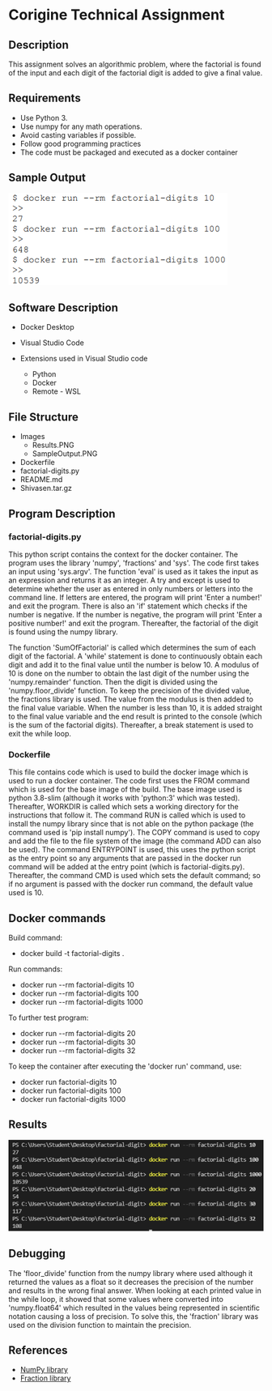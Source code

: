 # Corigine Technical Assignment
## Description

This assignment solves an algorithmic problem, where the factorial is found of the input and each digit of the factorial digit is added to give a final value.

## Requirements

* Use Python 3.
* Use numpy for any math operations.
* Avoid casting variables if possible.
* Follow good programming practices
* The code must be packaged and executed as a docker container

## Sample Output
![alt text](Images/SampleOutput.PNG "Sample Output")

## Software Description

-  Docker Desktop 
- Visual Studio Code

- Extensions used in Visual Studio code
    - Python
    - Docker
    - Remote - WSL

## File Structure

* Images
    * Results.PNG
    * SampleOutput.PNG
* Dockerfile
* factorial-digits.py
* README.md
* Shivasen.tar.gz

## Program Description
### factorial-digits.py

This python script contains the context for the docker container. The program uses the library 'numpy', 'fractions' and 'sys'. The code first takes an input using 'sys.argv'. The function 'eval' is used as it takes the input as an expression and returns it as an integer. A try and except is used to determine whether the user as entered in only numbers or letters into the command line. If letters are entered, the program will print 'Enter a number!' and exit the program. There is also an 'if' statement which checks if the number is negative. If the number is negative, the program will print 'Enter a positive number!' and exit the program. Thereafter, the factorial of the digit is found using the numpy library. 

The function 'SumOfFactorial' is called which determines the sum of each digit of the factorial. A 'while' statement is done to continuously obtain each digit and add it to the final value until the number is below 10. A modulus of 10 is done on the number to obtain the last digit of the number using the 'numpy.remainder' function. Then the digit is divided using the 'numpy.floor_divide' function. To keep the precision of the divided value, the fractions library is used. The value from the modulus is then added to the final value variable. When the number is less than 10, it is added straight to the final value variable and the end result is printed to the console (which is the sum of the factorial digits). Thereafter, a break statement is used to exit the while loop.

### Dockerfile

This file contains code which is used to build the docker image which is used to run a docker container. The code first uses the FROM command which is used for the base image of the build. The base image used is python 3.8-slim (although it works with 'python:3' which was tested). Thereafter, WORKDIR is called which sets a working directory for the instructions that follow it. The command RUN is called which is used to install the numpy library since that is not able on the python package (the command used is 'pip install numpy'). The COPY command is used to copy and add the file to the file system of the image (the command ADD can also be used). The command ENTRYPOINT is used, this uses the python script as the entry point so any arguments that are passed in the docker run command will be added at the entry point (which is factorial-digits.py). Thereafter, the command CMD is used which sets the default command; so if no argument is passed with the docker run command, the default value used is 10. 

## Docker commands

Build command:

* docker build -t factorial-digits .

Run commands:

* docker run --rm factorial-digits 10
* docker run --rm factorial-digits 100
* docker run --rm factorial-digits 1000

To further test program:

* docker run --rm factorial-digits 20
* docker run --rm factorial-digits 30
* docker run --rm factorial-digits 32

To keep the container after executing the 'docker run' command, use:

* docker run factorial-digits 10
* docker run factorial-digits 100
* docker run factorial-digits 1000

## Results

![alt text](Images/Results.PNG "Results")

## Debugging

The 'floor_divide' function from the numpy library where used although it returned the values as a float so it decreases the precision of the number and results in the wrong final answer. When looking at each printed value in the while loop, it showed that some values where converted into 'numpy.float64' which resulted in the values being represented in scientific notation causing a loss of precision. To solve this, the 'fraction' library was used on the division function to maintain the precision.

## References

* [NumPy library](https://numpy.org/doc/stable/index.html)
* [Fraction library](https://docs.python.org/3/library/fractions.html)